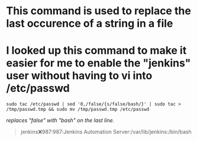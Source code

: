 # This command is used to replace the last occurence of a string in a file
# I looked up this command to make it easier for me to enable the "jenkins" user without having to vi into /etc/passwd

```
sudo tac /etc/passwd | sed '0,/false/{s/false/bash/}' | sudo tac > /tmp/passwd.tmp && sudo mv /tmp/passwd.tmp /etc/passwd
```

*replaces "false" with "bash" on the last line.*

> jenkins:x:987:987:Jenkins Automation Server:/var/lib/jenkins:/bin/bash
